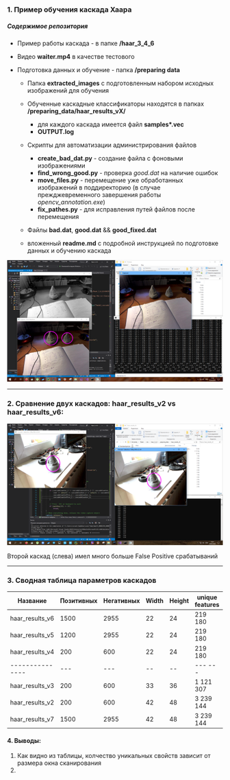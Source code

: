 ### 1. Пример обучения каскада Хаара

##### Содержимое репозитория

- Пример работы каскада - в папке **/haar_3_4_6**

- Видео **waiter.mp4** в качестве тестового

- Подготовка данных и обучение - папка **/preparing data**

    - Папка **extracted_images** с подготовленным набором исходных изображений для обучения
	- Обученные каскадные классификаторы находятся в папках **/preparing_data/haar_results_vХ/**
	    + для каждого каскада имеется файл **samples\*.vec**
	    + **OUTPUT.log**
	- Скрипты для автоматизации администрирования файлов
	    + **create_bad_dat.py** - создание файла с фоновыми изображениями
	    + **find_wrong_good.py** - проверка *good.dat* на наличие ошибок
	    + **move_files.py** - перемещение уже обработанных изображений в поддиректорию 
	    (в случае прежджевременного завершения работы *opencv_annotation.exe*)
	    + **fix_pathes.py** - для исправления путей файлов после перемещения
	     
	- Файлы **bad.dat**, **good.dat** && **good_fixed.dat**
	- вложенный **readme.md** с подробной инструкцией по подготовке данных и обучению каскада
	

	
![](./first_success.png)

***

### 2. Сравнение двух каскадов: haar_results_v2 vs haar_results_v6:

![](./research_1.png)

Второй каскад (слева) имел много больше False Positive срабатываний
***
### 3. Сводная таблица параметров каскадов

Название |      Позитивных |      Негативных |      Width |         Height   | unique features | Time |
--------------- | ------------- | ------------- | ------------- | ------------- | ------------- | -----------
haar_results_v6 |   1500    |      2955      |      22       |      24       |    219 180    |  1h 23m 03s
haar_results_v5 |   1200    |      2955      |      22       |      24       |    219 180    |  1h 04m 31s
haar_results_v4 |   200     |       600      |      22       |      24       |      219 180  |  0h 02m 02s
--------------- |   ---     |       ---      |      --       |      --       |    --- ---    |  -- -- --
haar_results_v3 |   200     |       600      |      33       |      36       |    1 121 307  |  1h 22m 21s
haar_results_v2 |   200     |       600      |      42       |      48       |    3 239 144  |  1h 50m 52s
haar_results_v7 |   1500     |     2955      |      42       |      48       |    3 239 144  |  not finished

#### 4. Выводы:

1. Как видно из таблицы, колчество уникальных свойств зависит от размера окна сканирования
2. 